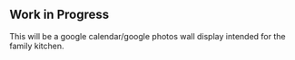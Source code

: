 ## Work in Progress

This will be a google calendar/google photos wall display intended for the family kitchen.
